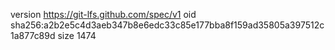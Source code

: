 version https://git-lfs.github.com/spec/v1
oid sha256:a2b2e5c4d3aeb347b8e6edc33c85e177bba8f159ad35805a397512c1a877c89d
size 1474
